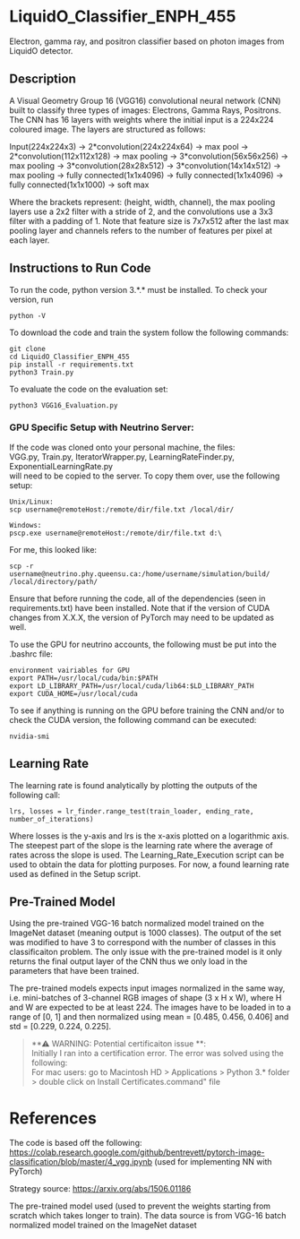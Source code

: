 # LiquidO_Classifier_ENPH_455
Electron, gamma ray, and positron classifier based on photon images from LiquidO detector.

## Description
A Visual Geometry Group 16 (VGG16) convolutional neural network (CNN) built to classify three types of images:
Electrons, Gamma Rays, Positrons. 
The CNN has 16 layers with weights where the initial input is a 224x224 coloured image. The layers are structured as follows:

Input(224x224x3) &rarr; 2\*convolution(224x224x64) &rarr; max pool &rarr; 2\*convolution(112x112x128) &rarr; max pooling &rarr; 3\*convolution(56x56x256) &rarr; max pooling &rarr; 3\*convolution(28x28x512) &rarr; 3\*convolution(14x14x512) &rarr; max pooling &rarr; fully connected(1x1x4096) &rarr; fully connected(1x1x4096) &rarr; fully connected(1x1x1000) &rarr; soft max

Where the brackets represent: (height, width, channel), the max pooling layers use a 2x2 filter with a stride of 2, and the convolutions use a 3x3 filter with a padding of 1. 
Note that feature size is 7x7x512 after the last max pooling layer and channels refers to the number of features per pixel at each layer.


## Instructions to Run Code
To run the code, python version 3.\*.\* must be installed. To check your version, run
```
python -V
```

To download the code and train the system follow the following commands:

```
git clone 
cd LiquidO_Classifier_ENPH_455
pip install -r requirements.txt
python3 Train.py
```

To evaluate the code on the evaluation set:
```
python3 VGG16_Evaluation.py
```

### GPU Specific Setup with Neutrino Server:
If the code was cloned onto your personal machine, the files:  
VGG.py, Train.py, IteratorWrapper.py, LearningRateFinder.py, ExponentialLearningRate.py  
will need to be copied to the server. To copy them over, use the following setup:
```
Unix/Linux:
scp username@remoteHost:/remote/dir/file.txt /local/dir/

Windows:
pscp.exe username@remoteHost:/remote/dir/file.txt d:\
```
For me, this looked like:  
```
scp -r username@neutrino.phy.queensu.ca:/home/username/simulation/build/ /local/directory/path/
```

Ensure that before running the code, all of the dependencies (seen in requirements.txt) have been installed.
Note that if the version of CUDA changes from X.X.X, the version of PyTorch may need to be updated as well.

To use the GPU for neutrino accounts, the following must be put into the .bashrc file:
```
environment vairiables for GPU
export PATH=/usr/local/cuda/bin:$PATH
export LD_LIBRARY_PATH=/usr/local/cuda/lib64:$LD_LIBRARY_PATH
export CUDA_HOME=/usr/local/cuda
```
To see if anything is running on the GPU before training the CNN and/or to check the CUDA version, 
the following command can be executed:
```
nvidia-smi
```
## Learning Rate
The learning rate is found analytically by plotting the outputs of the following call:
```
lrs, losses = lr_finder.range_test(train_loader, ending_rate, number_of_iterations)
```
Where losses is the y-axis and lrs is the x-axis plotted on a logarithmic axis. The steepest part of the slope is the
learning rate where the average of rates across the slope is used.
The Learning_Rate_Execution script can be used to obtain the data for plotting purposes. For now, a found learning rate
used as defined in the Setup script.

## Pre-Trained Model
Using the pre-trained VGG-16 batch normalized model trained on the ImageNet dataset (meaning output is 1000 classes).
The output of the set was modified to have 3 to correspond with the number of classes in this classificaiton problem.
The only issue with the pre-trained model is it only returns the final output layer of the CNN thus we only load in the 
parameters that have been trained.  

The pre-trained models expects input images normalized in the same way, i.e. mini-batches of 3-channel RGB images of 
shape (3 x H x W), where H and W are expected to be at least 224. The images have to be loaded in to a range of [0, 1] 
and then normalized using mean = [0.485, 0.456, 0.406] and std = [0.229, 0.224, 0.225].

> **⚠ WARNING: Potential certificaiton issue **:  
> Initially I ran into a certification error. The error was solved using the following: \
> For mac users: go to Macintosh HD > Applications > Python 3.\* folder > double click on Install Certificates.command" file

# References
The code is based off the following:
https://colab.research.google.com/github/bentrevett/pytorch-image-classification/blob/master/4_vgg.ipynb (used for implementing NN with PyTorch)

Strategy source:
https://arxiv.org/abs/1506.01186

The pre-trained model used (used to prevent the weights starting from scratch which takes longer to train).
The data source is from VGG-16 batch normalized model trained on the ImageNet dataset 
